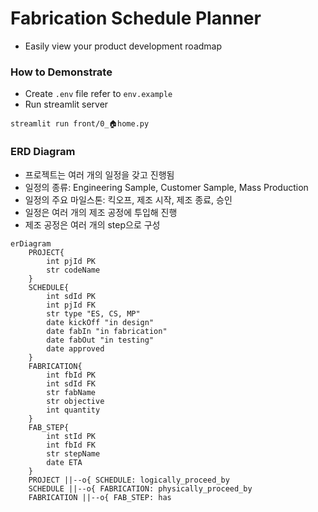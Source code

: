 # Fabrication Schedule Planner
- Easily view your product development roadmap


### How to Demonstrate
- Create `.env` file refer to `env.example`
- Run streamlit server
```commandline
streamlit run front/0_🏠home.py
```

### ERD Diagram
- 프로젝트는 여러 개의 일정을 갖고 진행됨
- 일정의 종류: Engineering Sample, Customer Sample, Mass Production
- 일정의 주요 마일스톤: 킥오프, 제조 시작, 제조 종료, 승인
- 일정은 여러 개의 제조 공정에 투입해 진행
- 제조 공정은 여러 개의 step으로 구성
```mermaid
erDiagram
    PROJECT{
        int pjId PK
        str codeName
    }
    SCHEDULE{
        int sdId PK
        int pjId FK
        str type "ES, CS, MP"
        date kickOff "in design"
        date fabIn "in fabrication"
        date fabOut "in testing"
        date approved
    }
    FABRICATION{
        int fbId PK
        int sdId FK
        str fabName
        str objective
        int quantity
    }
    FAB_STEP{
        int stId PK
        int fbId FK
        str stepName
        date ETA
    }
    PROJECT ||--o{ SCHEDULE: logically_proceed_by
    SCHEDULE ||--o{ FABRICATION: physically_proceed_by
    FABRICATION ||--o{ FAB_STEP: has
```

